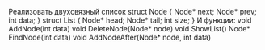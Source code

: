 Реализовать двухсвязный список 
struct Node {
Node* next;
Node* prev;
int data;
}
struct List {
Node* head;
Node* tail;
int size;
}
И функции:
void AddNode(int data)
void DeleteNode(Node* node)
void ShowList()
Node* FindNode(int data)
void AddNodeAfter(Node* node, int data)
